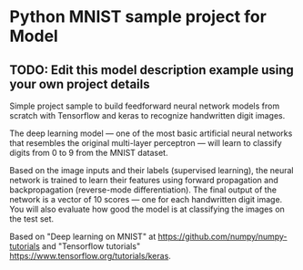 # Python MNIST sample project for Model

## TODO: Edit this model description example using your own project details

Simple project sample to build feedforward neural network models from scratch
with Tensorflow and keras to recognize handwritten digit images.

The deep learning model — one of the most basic artificial neural networks
that resembles the original multi-layer perceptron — will learn to classify
digits from 0 to 9 from the MNIST dataset.

Based on the image inputs and their labels (supervised learning), the neural
network is trained to learn their features using forward propagation and
backpropagation (reverse-mode differentiation). The final output of the
network is a vector of 10 scores — one for each handwritten digit image. You
will also evaluate how good the model is at classifying the images on the
test set.

Based on "Deep learning on MNIST" at https://github.com/numpy/numpy-tutorials
and "Tensorflow tutorials" https://www.tensorflow.org/tutorials/keras.
